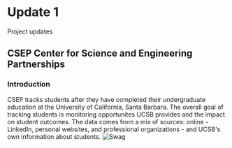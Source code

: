 # Update 1
Project updates
## CSEP Center for Science and Engineering Partnerships  
### Introduction  
CSEP tracks students after they have completed their undergraduate education at the University of California, Santa Barbara. The overall goal of tracking students is monitoring opportunites UCSB provides and the impact on student outcomes. The data comes from a mix of sources: online - LinkedIn, personal websites, and professional organizations - and UCSB's own information about students. 
![Swag](https://github.com/ohmannyy/ucsb-ds-capstone-2021.github.io/blob/main/ucsb_ds_capstone_projects_2021/projects/csep/trasnfer_v_freshman_field.png)


